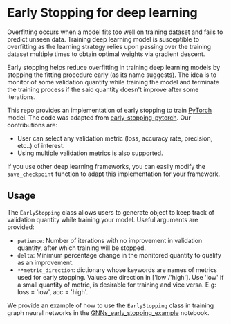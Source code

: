# Early Stopping for deep learning
Overfitting occurs when a model fits too well on training dataset and fails to predict unseen data. Training deep learning model is susceptible to overfitting as the learning strategy relies upon passing over the training dataset multiple times to obtain optimal weights via gradient descent.

Early stopping helps reduce overfitting in training deep learning models by stopping the fitting procedure early (as its name suggests). The idea is to monitor of some validation quantity while training the model and terminate the training process if the said quantity doesn't improve after some iterations.

This repo provides an implementation of early stopping to train [PyTorch](https://pytorch.org/) model. The code was adapted from [early-stopping-pytorch](https://github.com/Bjarten/early-stopping-pytorch). Our contributions are:
- User can select any validation metric (loss, accuracy rate, precision, etc..) of interest. 
- Using multiple validation metrics is also supported. 

If you use other deep learning frameworks, you can easily modify the `save_checkpoint` function to adapt this implementation for your framework.

## Usage
The `EarlyStopping` class allows users to generate object to keep track of validation quantity while training your model. Useful arguments are provided:
- `patience`: Number of iterations with no improvement in validation quantity, after which training will be stopped.  
- `delta`: Minimum percentage change in the monitored quantity to qualify as an improvement.
- `**metric_direction`: dictionary whose keywords are names of metrics used for early stopping. Values are direction in ['low'/'high']. Use 'low' if a small quantity of metric, is desirable for training and vice versa. E.g: loss = 'low', acc = 'high'.

We provide an example of how to use the ```EarlyStopping``` class in training graph neural networks in the [GNNs_early_stopping_example](./early-stopping/GNNs_early_stopping_example.ipynb) notebook. 